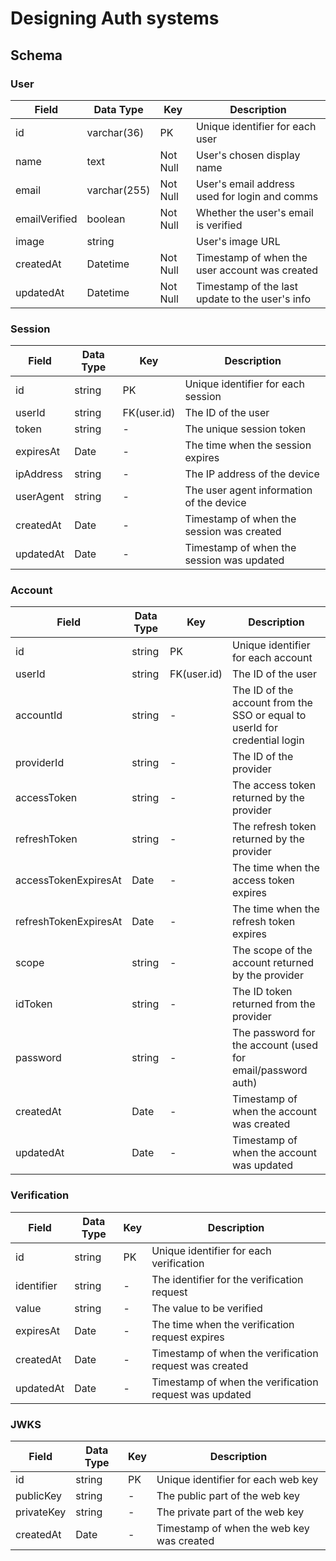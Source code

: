# Designing Auth systems


## Schema

### User 

| Field         | Data Type | Key | Description                                      |
|---------------|-----------|-----|--------------------------------------------------|
| id            | varchar(36)    | PK  | Unique identifier for each user                 |
| name          | text    | Not Null   | User's chosen display name                      |
| email         | varchar(255)    |  Not Null   | User's email address used for login and comms   |
| emailVerified | boolean   |  Not Null   | Whether the user's email is verified            |
| image         | string    |    | User's image URL                                |
| createdAt     | Datetime      | Not Null   | Timestamp of when the user account was created  |
| updatedAt     | Datetime      | Not Null   | Timestamp of the last update to the user's info |

### Session

| Field       | Data Type | Key          | Description                                     |
|-------------|-----------|--------------|-------------------------------------------------|
| id          | string    | PK           | Unique identifier for each session             |
| userId      | string    | FK(user.id)  | The ID of the user                             |
| token       | string    | -            | The unique session token                       |
| expiresAt   | Date      | -            | The time when the session expires              |
| ipAddress   | string    | -            | The IP address of the device                   |
| userAgent   | string    | -            | The user agent information of the device       |
| createdAt   | Date      | -            | Timestamp of when the session was created      |
| updatedAt   | Date      | -            | Timestamp of when the session was updated      |


### Account

| Field                  | Data Type | Key          | Description                                                                 |
|------------------------|-----------|--------------|-----------------------------------------------------------------------------|
| id                     | string    | PK           | Unique identifier for each account                                          |
| userId                 | string    | FK(user.id)  | The ID of the user                                                          |
| accountId              | string    | -            | The ID of the account from the SSO or equal to userId for credential login |
| providerId             | string    | -            | The ID of the provider                                                      |
| accessToken            | string    | -            | The access token returned by the provider                                   |
| refreshToken           | string    | -            | The refresh token returned by the provider                                  |
| accessTokenExpiresAt   | Date      | -            | The time when the access token expires                                      |
| refreshTokenExpiresAt  | Date      | -            | The time when the refresh token expires                                     |
| scope                  | string    | -            | The scope of the account returned by the provider                           |
| idToken                | string    | -            | The ID token returned from the provider                                     |
| password               | string    | -            | The password for the account (used for email/password auth)                 |
| createdAt              | Date      | -            | Timestamp of when the account was created                                   |
| updatedAt              | Date      | -            | Timestamp of when the account was updated                                   |


### Verification

| Field       | Data Type | Key | Description                                            |
|-------------|-----------|-----|--------------------------------------------------------|
| id          | string    | PK  | Unique identifier for each verification               |
| identifier  | string    | -   | The identifier for the verification request           |
| value       | string    | -   | The value to be verified                              |
| expiresAt   | Date      | -   | The time when the verification request expires        |
| createdAt   | Date      | -   | Timestamp of when the verification request was created|
| updatedAt   | Date      | -   | Timestamp of when the verification request was updated|


### JWKS

| Field      | Data Type | Key | Description                                  |
|------------|-----------|-----|----------------------------------------------|
| id         | string    | PK  | Unique identifier for each web key           |
| publicKey  | string    | -   | The public part of the web key               |
| privateKey | string    | -   | The private part of the web key              |
| createdAt  | Date      | -   | Timestamp of when the web key was created    |
